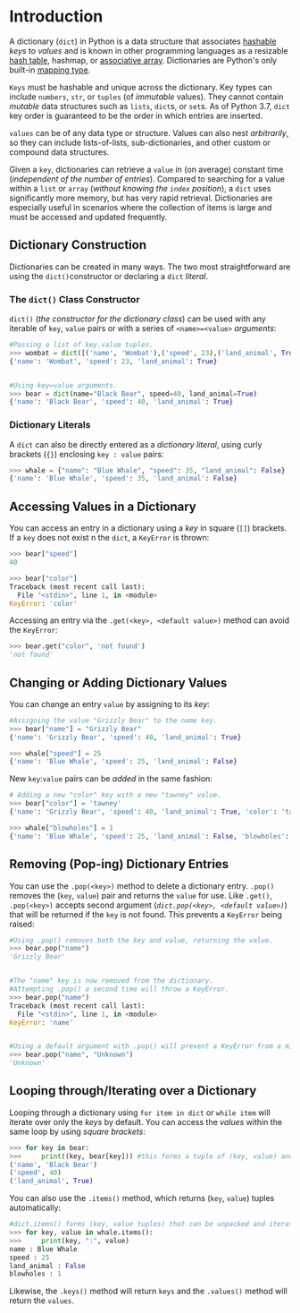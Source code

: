 # Introduction

A dictionary (`dict`) in Python is a data structure that associates [hashable][term-hashable] _keys_ to _values_ and is known in other programming languages as a resizable [hash table][hashtable-wikipedia], hashmap, or [associative array][associative-array].
Dictionaries are Python's only built-in [mapping type][mapping-types-dict].


`Keys` must be hashable and unique across the dictionary.
Key types can include `numbers`, `str`, or `tuples` (of _immutable_ values).
They cannot contain _mutable_ data structures such as `lists`, `dict`s, or `set`s.
As of Python 3.7, `dict` key order is guaranteed to be the order in which entries are inserted.

`values` can be of any data type or structure.
 Values can also nest _arbitrarily_, so they can include lists-of-lists, sub-dictionaries, and other custom or compound data structures.

Given a `key`, dictionaries can retrieve a `value` in (on average) constant time (_independent of the number of entries_).
Compared to searching for a value within a `list` or `array` (_without knowing the `index` position_), a `dict` uses significantly more memory, but has very rapid retrieval.
Dictionaries are especially useful in scenarios where the collection of items is large and must be accessed and updated frequently.


## Dictionary Construction

Dictionaries can be created in many ways.
The two most straightforward are using the `dict()`constructor or declaring a `dict` _literal_.

### The `dict()` Class Constructor

`dict()` (_the constructor for the dictionary class_) can be used with any iterable of `key`, `value` pairs or with a series of `<name>=<value>` _arguments_:

```python
#Passing a list of key,value tuples.
>>> wombat = dict([('name', 'Wombat'),('speed', 23),('land_animal', True)])
{'name': 'Wombat', 'speed': 23, 'land_animal': True}


#Using key=value arguments.
>>> bear = dict(name="Black Bear", speed=40, land_animal=True)
{'name': 'Black Bear', 'speed': 40, 'land_animal': True}
```

### Dictionary Literals

A `dict` can also be directly entered as a _dictionary literal_, using curly brackets (`{}`) enclosing `key : value` pairs:

```python
>>> whale = {"name": "Blue Whale", "speed": 35, "land_animal": False}
{'name': 'Blue Whale', 'speed': 35, 'land_animal': False}
```

## Accessing Values in a Dictionary

You can access an entry in a dictionary using a _key_ in square (`[]`) brackets.
If a `key` does not exist n the `dict`, a `KeyError` is thrown:

```python
>>> bear["speed"]
40

>>> bear["color"]
Traceback (most recent call last):
  File "<stdin>", line 1, in <module>
KeyError: 'color'
```

Accessing an entry via the `.get(<key>, <default value>)` method can avoid the `KeyError`:

```python
>>> bear.get("color", 'not found')
'not found'
```

## Changing or Adding Dictionary Values

You can change an entry `value` by assigning to its _key_:

```python
#Assigning the value "Grizzly Bear" to the name key.
>>> bear["name"] = "Grizzly Bear"
{'name': 'Grizzly Bear', 'speed': 40, 'land_animal': True}

>>> whale["speed"] = 25
{'name': 'Blue Whale', 'speed': 25, 'land_animal': False}
```

New `key`:`value` pairs can be _added_ in the same fashion:

```python
# Adding a new "color" key with a new "tawney" value.
>>> bear["color"] = 'tawney'
{'name': 'Grizzly Bear', 'speed': 40, 'land_animal': True, 'color': 'tawney'}

>>> whale["blowholes"] = 1
{'name': 'Blue Whale', 'speed': 25, 'land_animal': False, 'blowholes': 1}
```

## Removing (Pop-ing) Dictionary Entries

You can use the `.pop(<key>)` method to delete a dictionary entry.
`.pop()` removes the (`key`, `value`) pair and returns the `value` for use.
Like `.get()`, `.pop(<key>)` accepts second argument (_`dict.pop(<key>, <default value>)`_) that will be returned if the `key` is not found.
This prevents a `KeyError` being raised:

```python
#Using .pop() removes both the key and value, returning the value.
>>> bear.pop("name")
'Grizzly Bear'


#The "name" key is now removed from the dictionary.
#Attempting .pop() a second time will throw a KeyError.
>>> bear.pop("name")
Traceback (most recent call last):
  File "<stdin>", line 1, in <module>
KeyError: 'name'


#Using a default argument with .pop() will prevent a KeyError from a missing key.
>>> bear.pop("name", "Unknown")
'Unknown'
```

## Looping through/Iterating over a Dictionary

Looping through a dictionary using `for item in dict` or `while item` will iterate over only the _keys_ by default.
You can access the _values_ within the same loop by using _square brackets_:

```python
>>> for key in bear:
>>>     print((key, bear[key])) #this forms a tuple of (key, value) and prints it.
('name', 'Black Bear')
('speed', 40)
('land_animal', True)
```

You can also use the `.items()` method, which returns (`key`, `value`) tuples automatically:

```python
#dict.items() forms (key, value tuples) that can be unpacked and iterated over.
>>> for key, value in whale.items():
>>>     print(key, ":", value)
name : Blue Whale
speed : 25
land_animal : False
blowholes : 1
```

Likewise, the `.keys()` method will return `keys` and the `.values()` method will return the `values`.

[associative-array]: https://en.wikipedia.org/wiki/Associative_array#:~:text=In%20computer%20science%2C%20an%20associative,a%20function%20with%20finite%20domain.
[hashtable-wikipedia]: https://en.wikipedia.org/wiki/Hash_table
[mapping-types-dict]: https://docs.python.org/3/library/stdtypes.html#mapping-types-dict
[term-hashable]: https://docs.python.org/3/glossary.html#term-hashable
